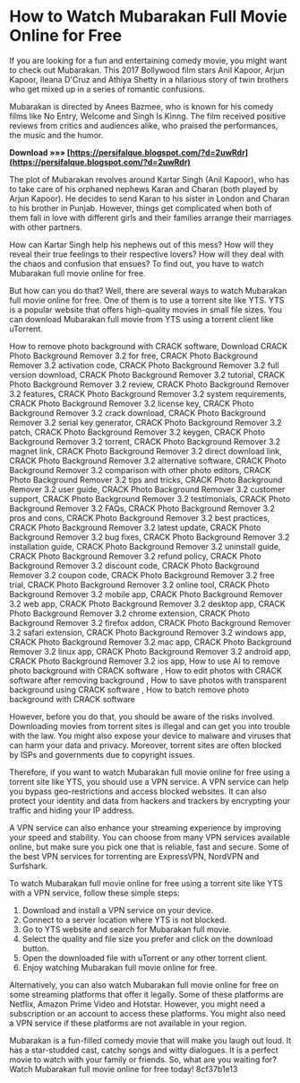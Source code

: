 
 
# How to Watch Mubarakan Full Movie Online for Free
 
If you are looking for a fun and entertaining comedy movie, you might want to check out Mubarakan. This 2017 Bollywood film stars Anil Kapoor, Arjun Kapoor, Ileana D'Cruz and Athiya Shetty in a hilarious story of twin brothers who get mixed up in a series of romantic confusions.
 
Mubarakan is directed by Anees Bazmee, who is known for his comedy films like No Entry, Welcome and Singh Is Kinng. The film received positive reviews from critics and audiences alike, who praised the performances, the music and the humor.
 
**Download »»» [https://persifalque.blogspot.com/?d=2uwRdr](https://persifalque.blogspot.com/?d=2uwRdr)**


 
The plot of Mubarakan revolves around Kartar Singh (Anil Kapoor), who has to take care of his orphaned nephews Karan and Charan (both played by Arjun Kapoor). He decides to send Karan to his sister in London and Charan to his brother in Punjab. However, things get complicated when both of them fall in love with different girls and their families arrange their marriages with other partners.
 
How can Kartar Singh help his nephews out of this mess? How will they reveal their true feelings to their respective lovers? How will they deal with the chaos and confusion that ensues? To find out, you have to watch Mubarakan full movie online for free.
 
But how can you do that? Well, there are several ways to watch Mubarakan full movie online for free. One of them is to use a torrent site like YTS. YTS is a popular website that offers high-quality movies in small file sizes. You can download Mubarakan full movie from YTS using a torrent client like uTorrent.
 
How to remove photo background with CRACK software,  Download CRACK Photo Background Remover 3.2 for free,  CRACK Photo Background Remover 3.2 activation code,  CRACK Photo Background Remover 3.2 full version download,  CRACK Photo Background Remover 3.2 tutorial,  CRACK Photo Background Remover 3.2 review,  CRACK Photo Background Remover 3.2 features,  CRACK Photo Background Remover 3.2 system requirements,  CRACK Photo Background Remover 3.2 license key,  CRACK Photo Background Remover 3.2 crack download,  CRACK Photo Background Remover 3.2 serial key generator,  CRACK Photo Background Remover 3.2 patch,  CRACK Photo Background Remover 3.2 keygen,  CRACK Photo Background Remover 3.2 torrent,  CRACK Photo Background Remover 3.2 magnet link,  CRACK Photo Background Remover 3.2 direct download link,  CRACK Photo Background Remover 3.2 alternative software,  CRACK Photo Background Remover 3.2 comparison with other photo editors,  CRACK Photo Background Remover 3.2 tips and tricks,  CRACK Photo Background Remover 3.2 user guide,  CRACK Photo Background Remover 3.2 customer support,  CRACK Photo Background Remover 3.2 testimonials,  CRACK Photo Background Remover 3.2 FAQs,  CRACK Photo Background Remover 3.2 pros and cons,  CRACK Photo Background Remover 3.2 best practices,  CRACK Photo Background Remover 3.2 latest update,  CRACK Photo Background Remover 3.2 bug fixes,  CRACK Photo Background Remover 3.2 installation guide,  CRACK Photo Background Remover 3.2 uninstall guide,  CRACK Photo Background Remover 3.2 refund policy,  CRACK Photo Background Remover 3.2 discount code,  CRACK Photo Background Remover 3.2 coupon code,  CRACK Photo Background Remover 3.2 free trial,  CRACK Photo Background Remover 3.2 online tool,  CRACK Photo Background Remover 3.2 mobile app,  CRACK Photo Background Remover 3.2 web app,  CRACK Photo Background Remover 3.2 desktop app,  CRACK Photo Background Remover 3.2 chrome extension,  CRACK Photo Background Remover 3.2 firefox addon,  CRACK Photo Background Remover 3.2 safari extension,  CRACK Photo Background Remover 3.2 windows app,  CRACK Photo Background Remover 3.2 mac app,  CRACK Photo Background Remover 3.2 linux app,  CRACK Photo Background Remover 3.2 android app,  CRACK Photo Background Remover 3.2 ios app,  How to use AI to remove photo background with CRACK software ,  How to edit photos with CRACK software after removing background ,  How to save photos with transparent background using CRACK software ,  How to batch remove photo background with CRACK software
 
However, before you do that, you should be aware of the risks involved. Downloading movies from torrent sites is illegal and can get you into trouble with the law. You might also expose your device to malware and viruses that can harm your data and privacy. Moreover, torrent sites are often blocked by ISPs and governments due to copyright issues.
 
Therefore, if you want to watch Mubarakan full movie online for free using a torrent site like YTS, you should use a VPN service. A VPN service can help you bypass geo-restrictions and access blocked websites. It can also protect your identity and data from hackers and trackers by encrypting your traffic and hiding your IP address.
 
A VPN service can also enhance your streaming experience by improving your speed and stability. You can choose from many VPN services available online, but make sure you pick one that is reliable, fast and secure. Some of the best VPN services for torrenting are ExpressVPN, NordVPN and Surfshark.
 
To watch Mubarakan full movie online for free using a torrent site like YTS with a VPN service, follow these simple steps:
 
1. Download and install a VPN service on your device.
2. Connect to a server location where YTS is not blocked.
3. Go to YTS website and search for Mubarakan full movie.
4. Select the quality and file size you prefer and click on the download button.
5. Open the downloaded file with uTorrent or any other torrent client.
6. Enjoy watching Mubarakan full movie online for free.

Alternatively, you can also watch Mubarakan full movie online for free on some streaming platforms that offer it legally. Some of these platforms are Netflix, Amazon Prime Video and Hotstar. However, you might need a subscription or an account to access these platforms. You might also need a VPN service if these platforms are not available in your region.
 
Mubarakan is a fun-filled comedy movie that will make you laugh out loud. It has a star-studded cast, catchy songs and witty dialogues. It is a perfect movie to watch with your family or friends. So, what are you waiting for? Watch Mubarakan full movie online for free today!
 8cf37b1e13
 
